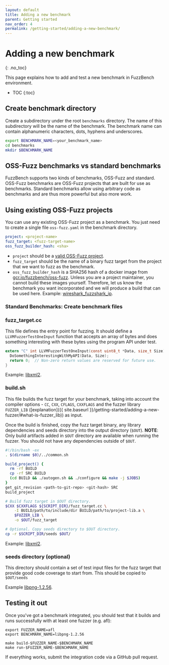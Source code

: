 ```yaml
---
layout: default
title: Adding a new benchmark
parent: Getting started
nav_order: 4
permalink: /getting-started/adding-a-new-benchmark/
---
```


# Adding a new benchmark
{: .no_toc}

This page explains how to add and test a new benchmark in FuzzBench environment.

- TOC
{:toc}

## Create benchmark directory

Create a subdirectory under the root `benchmarks` directory. The name of this
subdirectory will be the name of the benchmark. The benchmark name can contain
alphanumeric characters, dots, hyphens and underscores.

```bash
export BENCHMARK_NAME=<your_benchmark_name>
cd benchmarks
mkdir $BENCHMARK_NAME
```

## OSS-Fuzz benchmarks vs standard benchmarks

FuzzBench supports two kinds of benchmarks, OSS-Fuzz and standard.
OSS-Fuzz benchmarks are OSS-Fuzz projects that are built for use as benchmarks.
Standard benchmarks allow using arbitrary code as benchmarks and are thus more
powerful but also more work.

## Using existing OSS-Fuzz projects

You can use any existing OSS-Fuzz project as a benchmark. You just need to
create a single file `oss-fuzz.yaml` in the benchmark directory.

```yaml
project: <project-name>
fuzz_target: <fuzz-target-name>
oss_fuzz_builder_hash: <sha>
```
* `project` should be a [valid OSS-Fuzz project](https://github.com/google/oss-fuzz/tree/master/projects).
* `fuzz_target` should be the name of a binary fuzz target from the project that we want to fuzz as the benchmark.
* `oss_fuzz_builder_hash` is a SHA256 hash of a docker image from
[gcr.io/fuzzbench/oss-fuzz](https://console.cloud.google.com/gcr/images/fuzzbench/GLOBAL/oss-fuzz?gcrImageListsize=30).
Unless you are a project maintainer, you cannot build these images yourself.
Therefore, let us know the benchmark you want incorporated and we will produce a
build that can be used here.
Example: [wireshark_fuzzshark_ip](https://github.com/google/fuzzbench/blob/master/benchmarks/wireshark_fuzzshark_ip/oss-fuzz.yaml).

### Standard Benchmarks: Create benchmark files

### fuzz_target.cc

This file defines the entry point for fuzzing. It should define a
`LLVMFuzzerTestOneInput` function that accepts an array of bytes and does
something interesting with these bytes using the program API under test.

```c
extern "C" int LLVMFuzzerTestOneInput(const uint8_t *Data, size_t Size) {
  DoSomethingInterestingWithMyAPI(Data, Size);
  return 0;  // Non-zero return values are reserved for future use.
}
```

Example: [libxml2](https://github.com/google/fuzzbench/blob/master/benchmarks/libxml2-v2.9.2/target.cc).

### build.sh

This file builds the fuzz target for your benchmark, taking into account
the compiler options - `CC`, `CXX`, `CFLAGS`, `CXXFLAGS` and the fuzzer library
`FUZZER_LIB` ([explanation]({{ site.baseurl }}/getting-started/adding-a-new-fuzzer/#what-is-fuzzer_lib))
as input.

Once the build is finished, copy the fuzz target binary, any library
dependencies and seeds directory into the output directory (`$OUT`).
**NOTE**: Only build artifacts added in `$OUT` directory are available when
running the fuzzer. You should not have any dependencies outside of `$OUT`.


```bash
#!/bin/bash -ex
. $(dirname $0)/../common.sh

build_project() {
  rm -rf BUILD
  cp -rf SRC BUILD
  (cd BUILD && ./autogen.sh && ./configure && make -j $JOBS)
}
get_git_revision <path-to-git-repo> <git-hash> SRC
build_project

# Build fuzz target in $OUT directory.
$CXX $CXXFLAGS ${SCRIPT_DIR}/fuzz_target.cc \
    -I BUILD/path/to/include/dir BUILD/path/to/project-lib.a \
    $FUZZER_LIB \
    -o $OUT/fuzz_target

# Optional. Copy seeds directory to $OUT directory.
cp -r $SCRIPT_DIR/seeds $OUT/
```

Example: [libxml2](https://github.com/google/fuzzbench/blob/master/benchmarks/libxml2-v2.9.2/build.sh).

### seeds directory (optional)

This directory should contain a set of test input files for the fuzz target that
provide good code coverage to start from. This should be copied to `$OUT/seeds`

Example [libpng-1.2.56](https://github.com/google/fuzzbench/blob/master/benchmarks/libpng-1.2.56/seeds).

## Testing it out

Once you've got a benchmark integrated, you should test that it builds and runs
successfully with at least one fuzzer (e.g. afl):

```shell
export FUZZER_NAME=afl
export BENCHMARK_NAME=libpng-1.2.56

make build-$FUZZER_NAME-$BENCHMARK_NAME
make run-$FUZZER_NAME-$BENCHMARK_NAME
```

If everything works, submit the integration code via a GitHub pull request.
